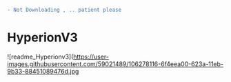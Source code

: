 ```diff
- Not Downloading , .. patient please 
```
# HyperionV3
![readme_Hyperionv3](https://user-images.githubusercontent.com/59021489/106278116-6f4eea00-623a-11eb-9b33-88451089476d.jpg


